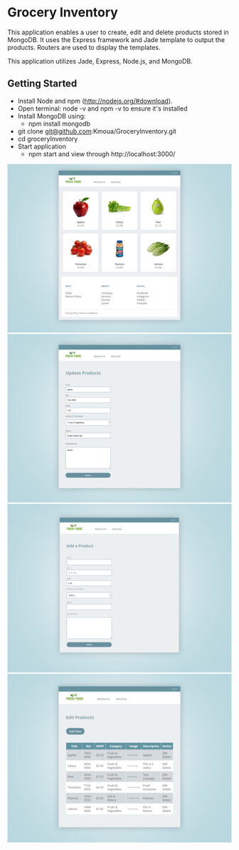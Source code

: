 # Grocery Inventory

This application enables a user to create, edit and delete products stored in MongoDB.
It uses the Express framework and Jade template to output the products. Routers are used to display the templates.

This application utilizes Jade, Express, Node.js, and MongoDB. 

## Getting Started
* Install Node and npm (http://nodejs.org/#download). 
* Open terminal: node -v and npm -v to ensure it's installed
* Install MongoDB using: 
  * npm install mongodb
* git clone git@github.com:Kmoua/GroceryInventory.git
* cd groceryInventory
* Start application 
  * npm start and view through http://localhost:3000/

![Screenshot](ProductView.jpg)
![Screenshot](UpdateProduct.jpg)
![Screenshot](AddProduct.jpg)
![Screenshot](Inventory.jpg)
